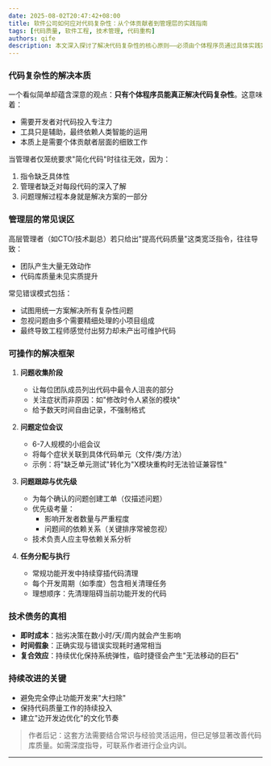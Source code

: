 ```yaml
---
date: 2025-08-02T20:47:42+08:00
title: 软件公司如何应对代码复杂性：从个体贡献者到管理层的实践指南
tags: [代码质量, 软件工程, 技术管理, 代码重构]
authors: qife
description: 本文深入探讨了解决代码复杂性的核心原则——必须由个体程序员通过具体实践完成，并提供了从问题收集、优先级排序到任务分配的全套管理方法论，强调技术债务的即时成本与持续改进的重要性。
---
```


### 代码复杂性的解决本质
一个看似简单却蕴含深意的观点：**只有个体程序员能真正解决代码复杂性**。这意味着：
- 需要开发者对代码投入专注力
- 工具只是辅助，最终依赖人类智能的运用
- 本质上是需要个体贡献者层面的细致工作

当管理者仅笼统要求"简化代码"时往往无效，因为：
1. 指令缺乏具体性
2. 管理者缺乏对每段代码的深入了解
3. 问题理解过程本身就是解决方案的一部分

### 管理层的常见误区
高层管理者（如CTO/技术副总）若只给出"提高代码质量"这类宽泛指令，往往导致：
- 团队产生大量无效动作
- 代码库质量未见实质提升

常见错误模式包括：
- 试图用统一方案解决所有复杂性问题
- 忽视问题由多个需要精细处理的小项目组成
- 最终导致工程师感觉付出努力却未产出可维护代码

### 可操作的解决框架
1. **问题收集阶段**
   - 让每位团队成员列出代码中最令人沮丧的部分
   - 关注症状而非原因：如"修改时令人紧张的模块"
   - 给予数天时间自由记录，不强制格式

2. **问题定位会议**
   - 6-7人规模的小组会议
   - 将每个症状关联到具体代码单元（文件/类/方法）
   - 示例：将"缺乏单元测试"转化为"X模块重构时无法验证兼容性"

3. **问题跟踪与优先级**
   - 为每个确认的问题创建工单（仅描述问题）
   - 优先级考量：
     - 影响开发者数量与严重程度
     - 问题间的依赖关系（关键排序常被忽视）
   - 技术负责人应主导依赖关系分析

4. **任务分配与执行**
   - 常规功能开发中持续穿插代码清理
   - 每个开发周期（如季度）包含相关清理任务
   - 理想顺序：先清理阻碍当前功能开发的代码

### 技术债务的真相
- **即时成本**：拙劣决策在数小时/天/周内就会产生影响
- **时间假象**：正确实现与错误实现耗时通常相当
- **复合效应**：持续优化保持系统弹性，临时捷径会产生"无法移动的巨石"

### 持续改进的关键
- 避免完全停止功能开发来"大扫除"
- 保持代码质量工作的持续投入
- 建立"边开发边优化"的文化节奏

> 作者后记：这套方法需要结合常识与经验灵活运用，但已足够显著改善代码库质量。如需深度指导，可联系作者进行企业内训。

---

